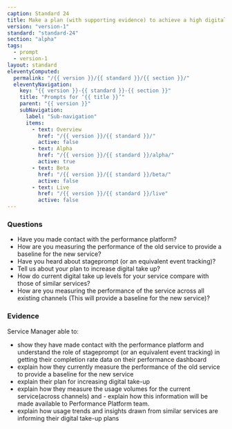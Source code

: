 ```yaml
---
caption: Standard 24
title: Make a plan (with supporting evidence) to achieve a high digital take-up and assisted digital support for users who really need it. Report performance data on the Performance Platform.
version: "version-1"
standard: "standard-24"
section: "alpha"
tags:
  - prompt
  - version-1
layout: standard
eleventyComputed:
  permalink: "/{{ version }}/{{ standard }}/{{ section }}/"
  eleventyNavigation:
    key: "{{ version }}-{{ standard }}-{{ section }}"
    title: "Prompts for ‘{{ title }}’"
    parent: "{{ version }}"
    subNavigation:
      label: "Sub-navigation"
      items:
        - text: Overview
          href: "/{{ version }}/{{ standard }}/"
          active: false
        - text: Alpha
          href: "/{{ version }}/{{ standard }}/alpha/"
          active: true
        - text: Beta
          href: "/{{ version }}/{{ standard }}/beta/"
          active: false
        - text: Live
          href: "/{{ version }}/{{ standard }}/live"
          active: false
---
```


### Questions

- Have you made contact with the performance platform?
- How are you measuring the performance of the old service to provide a baseline for the new service?
- Have you heard about stageprompt (or an equivalent event tracking)?
- Tell us about your plan to increase digital take up?
- How do current digital take up levels for your service compare with those of similar services?
- How are you measuring the performance of the service across all existing channels (This will provide a baseline for the new service)?

### Evidence

Service Manager able to:

- show they have made contact with the performance platform and understand the role of stageprompt (or an equivalent event tracking) in getting their completion rate data on their performance dashboard
- explain how they currently measure the performance of the old service to provide a baseline for the new service
- explain their plan for increasing digital take-up
- explain how they measure the usage volumes for the current service(across channels) and - explain how this information will be made available to Performance Platform team.
- explain how usage trends and insights drawn from similar services are informing their digital take-up plans
